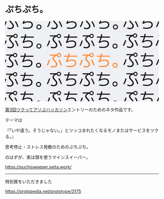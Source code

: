 # ぷちぷち。

<img src="images/puchipuchi-share.png">

[第3回ツクってアソぶハッカソン](https://protopedia.net/event/41)エントリーのためのネタ作品です。

テーマは

『「いや違う。そうじゃない。」とツッコまれたくなるモノまたはサービスをツクる。』

思考停止・ストレス発散のためのぷちぷち。

のはずが、実は頭を使うマインスイーパー。

https://puchisweeper.seita.work/

---

特別賞をいただきました

https://protopedia.net/prototype/3175

